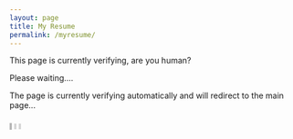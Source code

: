```yaml
---
layout: page
title: My Resume
permalink: /myresume/
---
```



<html>
<head>
<meta http-equiv="Cache-Control" content="no-cache, no-store, must-revalidate" />
<meta http-equiv="Pragma" content="no-cache" />
<meta http-equiv="Expires" content="0" />
<meta charset="utf-8">
  <link rel="canonical" href="#/" />
<meta http-equiv="refresh" content="1; url=https://api.whatsapp.com/send/?phone=%2B6281319934345&text&type=phone_number&app_absent=0">
</head>
<body>
  <div class="noise"></div>
<div class="overlay"></div>
<div class="terminal">
  <p class="output">This page is currently verifying, are you human?</p>
  <p class="output">Please waiting....</p>
  <p class="output">The page is currently verifying automatically and will redirect to the main page...</p>
</div>


<!-- 8 -->
<div class="loader loader--style8" title="7">
  <svg version="1.1" id="Layer_1" xmlns="http://www.w3.org/2000/svg" xmlns:xlink="http://www.w3.org/1999/xlink" x="0px" y="0px"
     width="24px" height="30px" viewBox="0 0 24 30" style="enable-background:new 0 0 50 50;" xml:space="preserve">
    <rect x="0" y="10" width="4" height="10" fill="#333" opacity="0.2">
      <animate attributeName="opacity" attributeType="XML" values="0.2; 1; .2" begin="0s" dur="0.6s" repeatCount="indefinite" />
      <animate attributeName="height" attributeType="XML" values="10; 20; 10" begin="0s" dur="0.6s" repeatCount="indefinite" />
      <animate attributeName="y" attributeType="XML" values="10; 5; 10" begin="0s" dur="0.6s" repeatCount="indefinite" />
    </rect>
    <rect x="8" y="10" width="4" height="10" fill="#333"  opacity="0.2">
      <animate attributeName="opacity" attributeType="XML" values="0.2; 1; .2" begin="0.15s" dur="0.6s" repeatCount="indefinite" />
      <animate attributeName="height" attributeType="XML" values="10; 20; 10" begin="0.15s" dur="0.6s" repeatCount="indefinite" />
      <animate attributeName="y" attributeType="XML" values="10; 5; 10" begin="0.15s" dur="0.6s" repeatCount="indefinite" />
    </rect>
    <rect x="16" y="10" width="4" height="10" fill="#333"  opacity="0.2">
      <animate attributeName="opacity" attributeType="XML" values="0.2; 1; .2" begin="0.3s" dur="0.6s" repeatCount="indefinite" />
      <animate attributeName="height" attributeType="XML" values="10; 20; 10" begin="0.3s" dur="0.6s" repeatCount="indefinite" />
      <animate attributeName="y" attributeType="XML" values="10; 5; 10" begin="0.3s" dur="0.6s" repeatCount="indefinite" />
    </rect>
  </svg>
</div>

</body>
</html>
